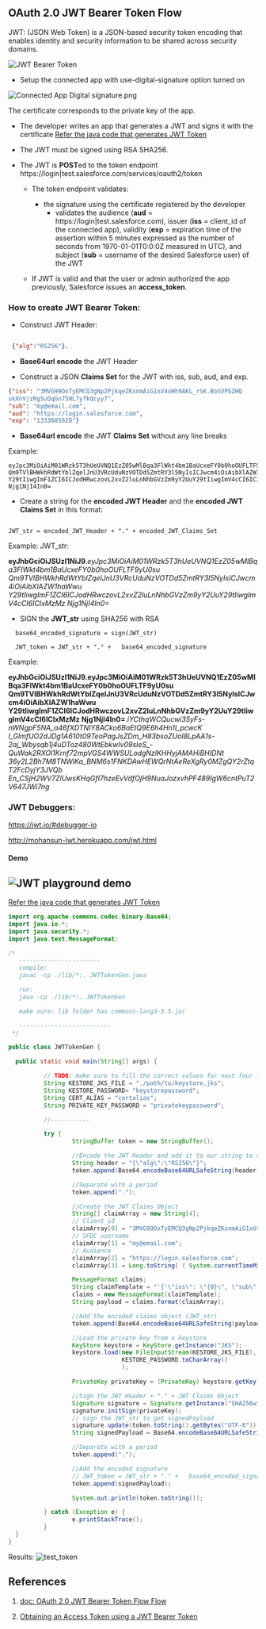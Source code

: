 

## OAuth 2.0 JWT Bearer Token Flow

JWT: (JSON Web Token) is a JSON-based security token encoding that enables identity and security information to be shared across security domains.


![JWT Bearer Token](https://s3.amazonaws.com/dfc-wiki/en/images/9/9d/OAuthJWTBearerTokenFlow.png)


-  Setup the connected app with use-digital-signature option turned on

![Connected App Digital signature.png](img/connectApp-DigitalCert.png)

The certificate corresponds to the private key of the app.



- The developer writes an app that generates a JWT and signs it with the certificate
[Refer the java code that generates JWT Token](./java/JWTTokenGen.java)

- The JWT must be signed using RSA SHA256.



- The JWT is **POST**ed  to the token endpoint https://login|test.salesforce.com/services/oauth2/token

  - The token endpoint validates:
    - the signature using the certificate registered by the developer
      - validates the audience (**aud** = https://login|test.salesforce.com), issuer (**iss** = client_id of the connected app), validity (**exp** = expiration time of the assertion within 5 minutes  expressed as the number of seconds from 1970-01-01T0:0:0Z measured in UTC), and subject (**sub** = username of the desired Salesforce user) of the JWT

  - If JWT is valid and that the user or admin authorized the app previously, Salesforce issues an **access_token**.


### How to create JWT Bearer Token:

- Construct JWT Header:

```json

 {"alg":"RS256"}.

```

- **Base64url encode** the JWT Header

- Construct a JSON **Claims Set** for the JWT with iss, sub, aud, and exp.


```json
{"iss": "3MVG99OxTyEMCQ3gNp2PjkqeZKxnmAiG1xV4oHh9AKL_rSK.BoSVPGZHQ
ukXnVjzRgSuQqGn75NL7yfkQcyy7",
"sub": "my@email.com",
"aud": "https://login.salesforce.com",
"exp": "1333685628"}


```

- **Base64url encode** the JWT **Claims Set** without any line breaks

Example:
```
eyJpc3MiOiAiM01WRzk5T3hUeUVNQ1EzZ05wMlBqa3FlWkt4bm1BaUcxeFY0b0hoOUFLTF9yU0su
Qm9TVlBHWkhRdWtYblZqelJnU3VRcUduNzVOTDd5ZmtRY3l5NyIsICJwcm4iOiAibXlAZW1haWwu
Y29tIiwgImF1ZCI6ICJodHRwczovL2xvZ2luLnNhbGVzZm9yY2UuY29tIiwgImV4cCI6ICIxMzMz
Njg1NjI4In0=

```


- Create a string for the **encoded JWT Header** and the **encoded JWT Claims Set** in this format:

```

JWT_str = encoded_JWT_Header + "." + encoded_JWT_Claims_Set

```
Example: JWT_str:


**eyJhbGciOiJSUzI1NiJ9**.*eyJpc3MiOiAiM01WRzk5T3hUeUVNQ1EzZ05wMlBqa3FlWkt4bm1BaUcxeFY0b0hoOUFLTF9yU0su
Qm9TVlBHWkhRdWtYblZqelJnU3VRcUduNzVOTDd5ZmtRY3l5NyIsICJwcm4iOiAibXlAZW1haWwu
Y29tIiwgImF1ZCI6ICJodHRwczovL2xvZ2luLnNhbGVzZm9yY2UuY29tIiwgImV4cCI6ICIxMzMz
Njg1NjI4In0=*



- SIGN the **JWT_str** using SHA256 with RSA

```
  base64_encoded_signature = sign(JWT_str)

  JWT_token = JWT_str + "." +   base64_encoded_signature

```

Example:

**eyJhbGciOiJSUzI1NiJ9.eyJpc3MiOiAiM01WRzk5T3hUeUVNQ1EzZ05wMlBqa3FlWkt4bm1BaUcxeFY0b0hoOUFLTF9yU0su
Qm9TVlBHWkhRdWtYblZqelJnU3VRcUduNzVOTDd5ZmtRY3l5NyIsICJwcm4iOiAibXlAZW1haWwu
Y29tIiwgImF1ZCI6ICJodHRwczovL2xvZ2luLnNhbGVzZm9yY2UuY29tIiwgImV4cCI6ICIxMzMz
Njg1NjI4In0=**.*iYCthqWCQucwi35yFs-nWNgpF5NA_a46fXDTNIY8ACko6BaEtQ9E6h4Hn1l_pcwcK​
I_GlmfUO2dJDg1A610t09TeoPagJsZDm_H83bsoZUoI8LpAA1s-2aj_Wbysqb1j4uDToz​
480WtEbkwIv09sIeS_-QuWak2RXOl1Krnf72mpVGS4WWSULodgNzlKHHyjAMAHiBHIDNt​
36y2L2Bh7M8TNWiKa_BNM6s1FNKDAwHEWQrNtAeReXgRy0MZgQY2rZtqT2FcDyjY3JVQb​
En_CSjH2WV7ZlUwsKHqGfI7hzeEvVdfOjH9NuaJozxvhPF489IgW6cntPuT2V647JWi7ng*


### JWT Debuggers:

https://jwt.io/#debugger-io

http://mohansun-jwt.herokuapp.com/jwt.html


#### Demo
![JWT playground demo](img/jwt-demo-1.jpg)
--------------------





[Refer the java code that generates JWT Token](./java/JWTTokenGen.java)

``` java
import org.apache.commons.codec.binary.Base64;
import java.io.*;
import java.security.*;
import java.text.MessageFormat;

/*
   -----------------------
   compile:
   javac -cp ./lib/*:. JWTTokenGen.java

   run:
   java -cp ./lib/*:. JWTTokenGen

   make sure: lib folder has commons-lang3-3.5.jar

   --------------------------
 */

public class JWTTokenGen {

  public static void main(String[] args) {

          // TODO: make sure to fill the correct values for next four lines
          String KESTORE_JKS_FILE = "./path/to/keystore.jks";
          String KESTORE_PASSWORD= "keystorepassword";
          String CERT_ALIAS = "certalias";
          String PRIVATE_KEY_PASSWORD = "privatekeypassword";

          //-----------

          try {
                  StringBuffer token = new StringBuffer();

                  //Encode the JWT Header and add it to our string to sign
                  String header = "{\"alg\":\"RS256\"}";
                  token.append(Base64.encodeBase64URLSafeString(header.getBytes("UTF-8")));

                  //Separate with a period
                  token.append(".");

                  //Create the JWT Claims Object
                  String[] claimArray = new String[4];
                  // Client_id
                  claimArray[0] = "3MVG99OxTyEMCQ3gNp2PjkqeZKxnmAiG1xV4oHh9AKL_rSK.BoSVPGZHQukXnVjzRgSuQqGn75NL7yfkQcyy7";
                  // SFDC username
                  claimArray[1] = "my@email.com";
                  // Audience
                  claimArray[2] = "https://login.salesforce.com";
                  claimArray[3] = Long.toString( ( System.currentTimeMillis()/1000 ) + 300);

                  MessageFormat claims;
                  String claimTemplate = "'{'\"iss\": \"{0}\", \"sub\": \"{1}\", \"aud\": \"{2}\", \"exp\": \"{3}\"'}'";
                  claims = new MessageFormat(claimTemplate);
                  String payload = claims.format(claimArray);

                  //Add the encoded claims object (JWT_str)
                  token.append(Base64.encodeBase64URLSafeString(payload.getBytes("UTF-8")));

                  //Load the private key from a keystore
                  KeyStore keystore = KeyStore.getInstance("JKS");
                  keystore.load(new FileInputStream(KESTORE_JKS_FILE),
                                KESTORE_PASSWORD.toCharArray()
                                );

                  PrivateKey privateKey = (PrivateKey) keystore.getKey(CERT_ALIAS, PRIVATE_KEY_PASSWORD.toCharArray());

                  //Sign the JWT Header + "." + JWT Claims Object
                  Signature signature = Signature.getInstance("SHA256withRSA");
                  signature.initSign(privateKey);
                  // sign the JWT_str to get signedPayload
                  signature.update(token.toString().getBytes("UTF-8"));
                  String signedPayload = Base64.encodeBase64URLSafeString(signature.sign());

                  //Separate with a period
                  token.append(".");

                  //Add the encoded signature
                  // JWT_token = JWT_str + "." +   base64_encoded_signature
                  token.append(signedPayload);

                  System.out.println(token.toString());

          } catch (Exception e) {
                  e.printStackTrace();
          }
  }
}

```


Results:
![test_token](./img/auth_code/testing_token.png)



## References
1. [doc: OAuth 2.0 JWT Bearer Token Flow Flow](https://help.salesforce.com/articleView?id=remoteaccess_oauth_jwt_flow.htm&type=0)

2. [Obtaining an Access Token using a JWT Bearer Token](https://developer.salesforce.com/page/Digging_Deeper_into_OAuth_2.0_on_Force.com#Obtaining_an_Access_Token_using_a_JWT_Bearer_Token)
